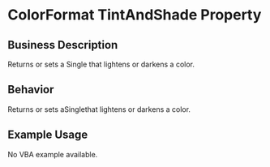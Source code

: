 # ColorFormat TintAndShade Property

## Business Description
Returns or sets a Single that lightens or darkens a color.

## Behavior
Returns or sets aSinglethat lightens or darkens a color.

## Example Usage
No VBA example available.